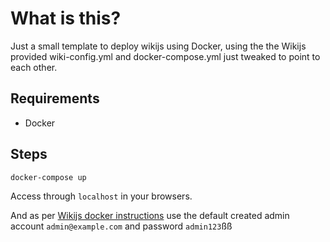 # What is this? 

Just a small template to deploy wikijs using Docker, using the the Wikijs provided wiki-config.yml and docker-compose.yml just tweaked to point to each other.

## Requirements

* Docker

## Steps
```
docker-compose up
```

Access through `localhost` in your browsers. 

And as per [Wikijs docker instructions](https://docs.requarks.io/wiki/docker) use the default created admin account `admin@example.com` and password `admin123`ßß

